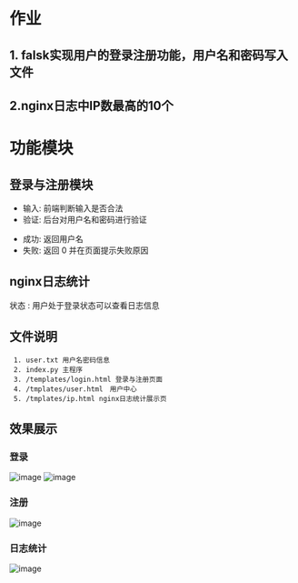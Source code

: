 # 作业

## 1. falsk实现用户的登录注册功能，用户名和密码写入文件

## 2.nginx日志中IP数最高的10个

# 功能模块

## 登录与注册模块

 - 输入: 前端判断输入是否合法
 - 验证: 后台对用户名和密码进行验证
  + 成功: 返回用户名
  + 失败: 返回 0 并在页面提示失败原因

## nginx日志统计

  状态 : 用户处于登录状态可以查看日志信息

## 文件说明

```
 1. user.txt 用户名密码信息
 2. index.py 主程序
 3. /templates/login.html 登录与注册页面
 4. /tmplates/user.html　用户中心
 5. /tmplates/ip.html nginx日志统计展示页
 ```

 ## 效果展示
### 登录
![image](https://github.com/51reboot/actual-15-homework/raw/master/four/yangyi/day04/login1.png)
![image](https://github.com/51reboot/actual-15-homework/raw/master/four/yangyi/day04/login2.png)

### 注册
![image](https://github.com/51reboot/actual-15-homework/raw/master/four/yangyi/day04/login3.png)

### 日志统计
![image](https://github.com/51reboot/actual-15-homework/raw/master/four/yangyi/day04/IP.png)


